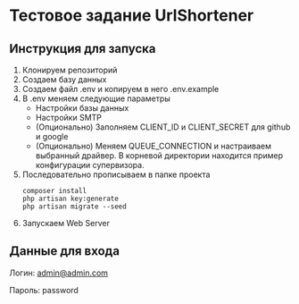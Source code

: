# Тестовое задание UrlShortener

## Инструкция для запуска

1. Клонируем репозиторий
2. Создаем базу данных
3. Создаем файл .env и копируем в него .env.example
4. В .env меняем следующие параметры
   - Настройки базы данных
   - Настройки SMTP
   - (Опционально) Заполняем CLIENT_ID и CLIENT_SECRET для github и google
   - (Опционально) Меняем QUEUE_CONNECTION и настраиваем выбранный драйвер. В корневой директории находится пример конфигурации супервизора.
5. Последовательно прописываем в папке проекта
   ```
   composer install
   php artisan key:generate
   php artisan migrate --seed
   ```
6. Запускаем Web Server

## Данные для входа

Логин: admin@admin.com

Пароль: password
